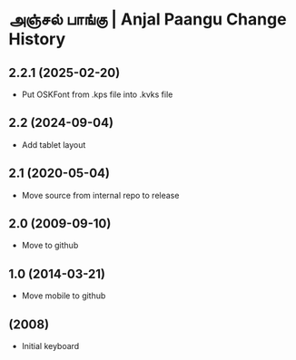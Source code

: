 அஞ்சல் பாங்கு | Anjal Paangu Change History
====================

2.2.1 (2025-02-20)
------------------
* Put OSKFont from .kps file into .kvks file

2.2 (2024-09-04)
----------------
* Add tablet layout

2.1 (2020-05-04)
----------------
* Move source from internal repo to release

2.0 (2009-09-10)
----------------------
* Move to github

1.0 (2014-03-21)
----------------------
* Move mobile to github

(2008)
----------------------
* Initial keyboard

